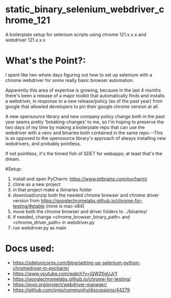 # static_binary_selenium_webdriver_chrome_121
A boilerplate setup for selenium scripts using chrome 121.x.x.x and webdriver 121.x.x.x


# What's the Point?:
I spent like two whole days figuring out how to set up selenium with a chrome webdriver for some really basic browser automation.

Apparently this area of expertise is growing, because in the last 4 months there's been a release of a major toolkit that automatically finds and installs a webdriver, in response to a new release/policy (as of the past year) from google that allowied developers to pin their google chrome version at all.

A new opensource library and new company policy change both in the past year seems pretty 'breaking-changes' to me, so I'm hoping to preserve the two days of my time by making a boilerplate repo that can use the webdriver with a venv and binaries both contained in the same repo.--This is as opposed to the opensource library's approach of always installing new webdrivers, and probably pointless.

If not pointless, it's the tinned fish of SDET for webapps; at least that's the dream.

#Setup:
1) install and open PyCharm: https://www.jetbrains.com/pycharm/
2) clone as a new project
3) in that project make a /binaries folder
4) download/unzip both the needed chrome browser and chrome driver version from https://googlechromelabs.github.io/chrome-for-testing/#stable (mine is mac-x64)
5) move both the chrome browser and driver folders to ../binaries/
6) if needed, change <chrome_browser_binary_path> and <chrome_driver_path> in webdriver.py
7) run webdriver.py as main

# Docs used:
- https://sdetunicorns.com/blog/setting-up-selenium-python-chromedriver-in-pycharm/
- https://www.youtube.com/watch?v=jQW2fjgUJrY
- https://googlechromelabs.github.io/chrome-for-testing/
- https://pypi.org/project/webdriver-manager/
- https://github.com/orgs/community/discussions/44279

